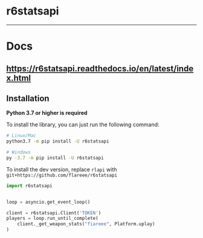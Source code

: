 # r6statsapi
---
# Docs 
https://r6statsapi.readthedocs.io/en/latest/index.html
---
## Installation

**Python 3.7 or higher is required**

To install the library, you can just run the following command:

```sh
# Linux/Mac
python3.7 -m pip install -U r6statsapi

# Windows
py -3.7 -m pip install -U r6statsapi
```

To install the dev version, replace `rlapi` with `git+https://github.com/flareee/r6statsapi`
```py
import r6statsapi


loop = asyncio.get_event_loop()

client = r6statsapi.Client('TOKEN')
players = loop.run_until_complete(
    client._get_weapon_stats("fiareee", Platform.uplay)
)
```

